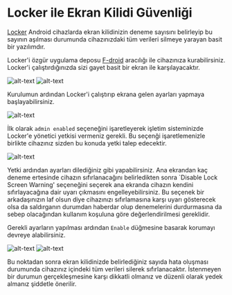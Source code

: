# Locker ile Ekran Kilidi Güvenliği

[Locker](https://f-droid.org/en/packages/net.zygotelabs.locker/) Android cihazlarda ekran kilidinizin deneme sayısını belirleyip bu sayının aşılması durumunda cihazınızdaki tüm verileri silmeye yarayan basit bir yazılımdır.

Locker'i özgür uygulama deposu [F-droid](https://f-droid.org) aracılığı ile cihazınıza kurabilirsiniz. Locker'i çalıştırdığınızda sizi gayet basit bir ekran ile karşılayacaktır.

![alt-text](beseri_guvenlik/locker/fdroid_locker.png)
![alt-text](beseri_guvenlik/locker/fdroid_locker1.png)

Kurulumun ardından Locker'i çalıştırıp ekrana gelen ayarları yapmaya başlayabilirsiniz.

![alt-text](beseri_guvenlik/locker/ekran_locker.png)

İlk olarak `admin enabled` seçeneğini işaretleyerek işletim sisteminizde Locker'e yönetici yetkisi vermeniz gerekli. Bu seçenği işaretlemenizle birlikte cihazınız sizden bu konuda yetki talep edecektir.

![alt-text](beseri_guvenlik/locker/yetki_locker.png)

Yetki ardından ayarları dilediğiniz gibi yapabilirsiniz. Ana ekrandan kaç deneme ertesinde cihazın sıfırlanacağını belirledikten sonra `Disable Lock Screen Warning' seçeneğini seçerek ana ekranda cihazın kendini sıfırlayacağına dair uyarı çıkmasını engelleyebilirsiniz. Bu seçenek bir arkadaşınızın laf olsun diye cihazınızı sıfırlamasına karşı uyarı gösterecek olsa da saldırganın durumdan haberdar olup denemelerini durdurmasına da sebep olacağından kullanım koşuluna göre değerlendirilmesi gereklidir.

Gerekli ayarların yapılması ardından `Enable` düğmesine basarak korumayı devreye alabilirsiniz.

![alt-text](beseri_guvenlik/locker/enable_locker.png)
![alt-text](beseri_guvenlik/locker/enable_locker1.png)

Bu noktadan sonra ekran kilidinizde belirlediğiniz sayıda hata oluşması durumunda cihazınız içindeki tüm verileri silerek sıfırlanacaktır. İstenmeyen bir durumun gerçekleşmesine karşı dikkatli olmanız ve düzenli olarak yedek almanız şiddetle önerilir.
